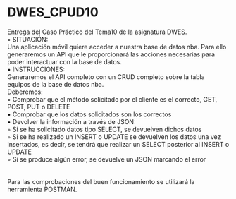 # DWES_CPUD10
Entrega del Caso Práctico del Tema10 de la asignatura DWES.
<br>
• SITUACIÓN:<br>
Una aplicación móvil quiere acceder a nuestra base de datos nba. Para ello generaremos un API que le proporcionará las acciones necesarias para poder interactuar con la base de datos.
<br>
• INSTRUCCIONES: <br>
Generaremos el API completo con un CRUD completo sobre la tabla equipos de la base de datos nba. <br>
Deberemos: <br>
    • Comprobar que el método solicitado por el cliente es el correcto, GET, POST, PUT o DELETE <br>
    • Comprobar que los datos solicitados son los correctos <br>
    • Devolver la información a través de JSON: <br>
        ◦ Si se ha solicitado datos tipo SELECT, se devuelven dichos datos <br>
        ◦ Si se ha realizado un INSERT o UPDATE se devuelven los datos una vez insertados, es decir, se tendrá que realizar un SELECT posterior al INSERT o UPDATE <br>
        ◦ Si se produce algún error, se devuelve un JSON marcando el error<br>
<br><br>
Para las comprobaciones del buen funcionamiento se utilizará la herramienta POSTMAN.
